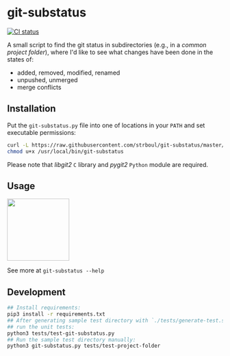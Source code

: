 # git-substatus

[![CI status](https://github.com/strboul/git-substatus/workflows/CI/badge.svg)](https://github.com/strboul/git-substatus/actions)

A small script to find the git status in subdirectories 
(e.g., in a *common project folder*), where I'd like to see what changes have been done in the states of:

+ added, removed, modified, renamed
+ unpushed, unmerged
+ merge conflicts


## Installation

Put the `git-substatus.py` file into one of locations in your `PATH` and set executable permissions:

```bash
curl -L https://raw.githubusercontent.com/strboul/git-substatus/master/git-substatus.py > /usr/local/bin/git-substatus && \
chmod u+x /usr/local/bin/git-substatus
```

Please note that *libgit2* `C` library and *pygit2* `Python` module are required.


## Usage

<img src="https://user-images.githubusercontent.com/25015317/97109790-8cbd6680-16d5-11eb-9c2e-b1626368ba62.gif" align="center" height="145"/>

See more at `git-substatus --help`


## Development

```bash
## Install requirements:
pip3 install -r requirements.txt
## After generating sample test directory with `./tests/generate-test.sh`, 
## run the unit tests:
python3 tests/test-git-substatus.py
## Run the sample test directory manually:
python3 git-substatus.py tests/test-project-folder
```
